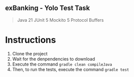 ## exBanking - Yolo Test Task

> Java 21
> JUnit 5
> Mockito 5
> Protocol Buffers

# Instructions
1. Clone the project
2. Wait for the denpendencies to download
3. Execute the command ```gradle clean compileJava```
4. Then, to run the tests, execute the command ```gradle test```
